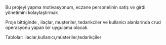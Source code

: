 Bu projeyi yapma motivasyonum, eczane personelinin satiş ve girdi yönetimini kolaylaştırmak

Proje bittiginde , ilaçlar, muşteriler, tedarikciler ve kullanicı alanlarinda crud operasyonu yapan bir uygulama olacak.

Tablolar: ilaclar,kullanıcı,müsteriler,tedarikçiler
